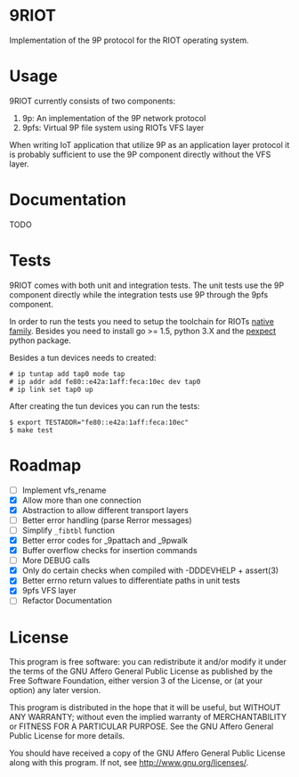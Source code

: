 9RIOT
=====

Implementation of the 9P protocol for the RIOT operating system.

Usage
=====

9RIOT currently consists of two components:

1. 9p: An implementation of the 9P network protocol
2. 9pfs: Virtual 9P file system using RIOTs VFS layer

When writing IoT application that utilize 9P as an application layer
protocol it is probably sufficient to use the 9P component directly
without the VFS layer.

Documentation
=============

TODO

Tests
=====

9RIOT comes with both unit and integration tests. The unit tests use the
9P component directly while the integration tests use 9P through the
9pfs component.

In order to run the tests you need to setup the toolchain for RIOTs
[native family](1). Besides you need to install go >= 1.5, python 3.X
and the [pexpect](2) python package.

Besides a tun devices needs to created:

	# ip tuntap add tap0 mode tap
	# ip addr add fe80::e42a:1aff:feca:10ec dev tap0
	# ip link set tap0 up

After creating the tun devices you can run the tests:

	$ export TESTADDR="fe80::e42a:1aff:feca:10ec"
	$ make test

Roadmap
=======

* [ ] Implement vfs_rename
* [x] Allow more than one connection
* [x] Abstraction to allow different transport layers
* [ ] Better error handling (parse Rerror messages)
* [ ] Simplify `_fibtbl` function
* [x] Better error codes for _9pattach and _9pwalk
* [x] Buffer overflow checks for insertion commands
* [ ] More DEBUG calls
* [x] Only do certain checks when compiled with -DDDEVHELP + assert(3)
* [x] Better errno return values to differentiate paths in unit tests
* [x] 9pfs VFS layer
* [ ] Refactor Documentation

License
=======

This program is free software: you can redistribute it and/or
modify it under the terms of the GNU Affero General Public
License as published by the Free Software Foundation, either
version 3 of the License, or (at your option) any later version.

This program is distributed in the hope that it will be useful,
but WITHOUT ANY WARRANTY; without even the implied warranty of
MERCHANTABILITY or FITNESS FOR A PARTICULAR PURPOSE. See the GNU
Affero General Public License for more details.

You should have received a copy of the GNU Affero General Public
License along with this program. If not, see
<http://www.gnu.org/licenses/>.

[1]: https://github.com/RIOT-OS/RIOT/wiki/Family:-native#toolchains
[2]: https://pypi.python.org/pypi/pexpect
